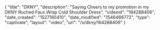 {
    "title": "DKNY",
    "description": "Saying Cheers to my promotion in my DKNY Ruched Faux Wrap Cold Shoulder Dress",
    "videoid": "164288406",
    "date_created": "1527185410",
    "date_modified": "1546466772",
    "type": "captivate",
    "layout": "video",
    "url": "\/v\/dkny\/164288406"
}